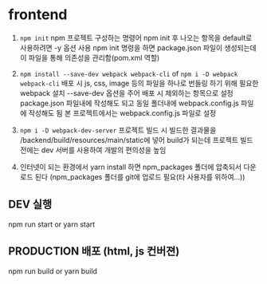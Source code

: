 # frontend

1. `npm init`
npm 프로젝트 구성하는 명령어
npm init 후 나오는 항목을 default로 사용하려면 -y 옵션 사용
npm init 명령을 하면 package.json 파일이 생성되는데 이 파일을 통해 의존성을 관리함(pom.xml 역할)

2. `npm install --save-dev webpack webpack-cli` of `npm i -D webpack webpack-cli`
배포 시 js, css, image 등의 파일을 하나로 번들링 하기 위해 필요한 webpack 설치
--save-dev 옵션을 주어 배포 시 제외하는 항목으로 설정
package.json 파일내에 작성해도 되고 동일 폴더내에 webpack.config.js 파일에 작성해도 됨
본 프로젝트에서는 webpack.config.js 파일로 설정 

3. `npm i -D webpack-dev-server`
프로젝트 빌드 시 빌드한 결과물을 /backend/build/resources/main/static에 넣어 build가 되는데
프로젝트 빌드 전에는 dev 서버를 사용하여 개발의 편의성을 높임

1. 인터넷이 되는 환경에서 yarn install 하면 npm_packages 폴더에 압축되서 다운로드 된다 (npm_packages 폴더를 git에 업로드 필요(타 사용자를 위하여...))

## DEV 실행

npm run start or yarn start

## PRODUCTION 배포 (html, js 컨버젼)

npm run build or yarn build